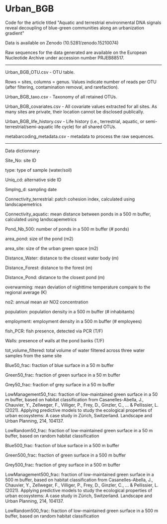 # Urban_BGB
Code for the article titled "Aquatic and terrestrial environmental DNA signals reveal decoupling of blue-green communities along an urbanization gradient"


Data is available on Zenodo (10.5281/zenodo.15210074) 


Raw sequences for the data generated are available on the European Nucleotide Archive under accession number PRJEB88517.



--------------------------------------------------------------------------------------------------------------------------------------------------------------------------------------------

 

Urban_BGB_OTU.csv - OTU table. 

Rows = sites, columns = genus. Values indicate number of reads per OTU (after filtering, contamination removal, and rarefaction).

 

Urban_BGB_taxo.csv - Taxonomy of all retained OTUs.

 

Urban_BGB_covariates.csv - All covariate values extracted for all sites. As many sites are private, their location cannot be disclosed publically.

 

Urban_BGB_life_history.csv - Life history (i.e., terrestrial, aquatic, or semi-terrestrial/semi-aquatic life cycle) for all shared OTUs.

 

metabarcoding_metadata.csv - metadata to process the raw sequences. 

 

--------------------------------------------------------------------------------------------------------------------------------------------------------------------------------------------


Data dictionnary: 


Site_No: site ID

type: type of sample (water/soil)

Uniq_cd: alternative side ID

Smplng_d: sampling date

Connectivity_terrestrial: patch cohesion index, calculated using landscapemetrics

Connectivity_aquatic: mean distance between ponds in a 500 m buffer, calculated using landscapemetrics

Pond_Nb_500: number of ponds in a 500 m buffer (# ponds)

area_pond: size of the pond (m2)

area_site: size of the urban green space (m2)

Distance_Water: distance to the closest water body (m)

Distance_Forest: distance to the forest (m)

Distance_Pond: distance to the closest pond (m)

overwarming: mean deviation of nighttime temperature compare to the regional average (K)

no2: annual mean air NO2 concentration

population: population density in a 500 m buffer (# inhabitants)

employment: employment density in a 500 m buffer (# employees)

fish_PCR: fish presence, detected via PCR (T/F)

Walls: presence of walls at the pond banks (T/F)

tot_volume_filtered: total volume of water filtered across three water samples from the same site

Blue50_frac: fraction of blue surface in a 50 m buffer

Green50_frac: fraction of green surface in a 50 m buffer

Grey50_frac: fraction of grey surface in a 50 m buffer

LowManagement50_frac: fraction of low-maintained green surface in a 50 m buffer, based on habitat classification from Casanelles-Abella, J., Chauvier, Y., Zellweger, F., Villiger, P., Frey, D., Ginzler, C., ... & Pellissier, L. (2021). Applying predictive models to study the ecological properties of urban ecosystems: A case study in Zürich, Switzerland. Landscape and Urban Planning, 214, 104137.

LowRandom50_frac: fraction of low-maintained green surface in a 50 m buffer, based on random habitat classification

Blue500_frac: fraction of blue surface in a 500 m buffer

Green500_frac: fraction of green surface in a 500 m buffer

Grey500_frac: fraction of grey surface in a 500 m buffer

LowManagement500_frac: fraction of low-maintained green surface in a 500 m buffer, based on habitat classification from Casanelles-Abella, J., Chauvier, Y., Zellweger, F., Villiger, P., Frey, D., Ginzler, C., ... & Pellissier, L. (2021). Applying predictive models to study the ecological properties of urban ecosystems: A case study in Zürich, Switzerland. Landscape and Urban Planning, 214, 104137.

LowRandom500_frac: fraction of low-maintained green surface in a 500 m buffer, based on random habitat classification
